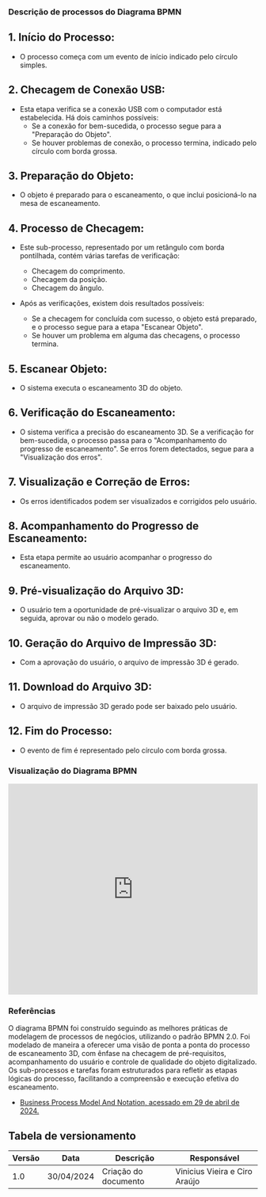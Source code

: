 ### Descrição de processos do Diagrama BPMN 

## **1. Início do Processo:**
   
   - O processo começa com um evento de início indicado pelo círculo simples.

## **2. Checagem de Conexão USB:**
   
   - Esta etapa verifica se a conexão USB com o computador está estabelecida. Há dois caminhos possíveis:
      - Se a conexão for bem-sucedida, o processo segue para a "Preparação do Objeto".
      - Se houver problemas de conexão, o processo termina, indicado pelo círculo com borda grossa.

## **3. Preparação do Objeto:**
   
   - O objeto é preparado para o escaneamento, o que inclui posicioná-lo na mesa de escaneamento.

## **4. Processo de Checagem:**
   
   - Este sub-processo, representado por um retângulo com borda pontilhada, contém várias tarefas de verificação:
      - Checagem do comprimento.
      - Checagem da posição.
      - Checagem do ângulo.

   - Após as verificações, existem dois resultados possíveis:
      - Se a checagem for concluída com sucesso, o objeto está preparado, e o processo segue para a etapa "Escanear Objeto".
      - Se houver um problema em alguma das checagens, o processo termina.

## **5. Escanear Objeto:**
   
   - O sistema executa o escaneamento 3D do objeto.

## **6. Verificação do Escaneamento:**
   
   - O sistema verifica a precisão do escaneamento 3D. Se a verificação for bem-sucedida, o processo passa para o "Acompanhamento do progresso de escaneamento". Se erros forem detectados, segue para a "Visualização dos erros".

## **7. Visualização e Correção de Erros:**
   
   - Os erros identificados podem ser visualizados e corrigidos pelo usuário.

## **8. Acompanhamento do Progresso de Escaneamento:**
   
   - Esta etapa permite ao usuário acompanhar o progresso do escaneamento.

## **9. Pré-visualização do Arquivo 3D:**
   
   - O usuário tem a oportunidade de pré-visualizar o arquivo 3D e, em seguida, aprovar ou não o modelo gerado.

## **10. Geração do Arquivo de Impressão 3D:**
   
   - Com a aprovação do usuário, o arquivo de impressão 3D é gerado.

## **11. Download do Arquivo 3D:**
   
   - O arquivo de impressão 3D gerado pode ser baixado pelo usuário.

## **12. Fim do Processo:**
   
   - O evento de fim é representado pelo círculo com borda grossa.

### Visualização do Diagrama BPMN
<iframe frameborder="0" style="width:100%;height:426px;" src="https://viewer.diagrams.net/?tags=%7B%7D&highlight=0000ff&edit=_blank&layers=1&nav=1&title=BPMN.drawio#Uhttps%3A%2F%2Fdrive.google.com%2Fuc%3Fid%3D1gPlVNqAlODJwvL6Bx6ugGYCwVngh9r1u%26export%3Ddownload"></iframe>

### Referências

O diagrama BPMN foi construído seguindo as melhores práticas de modelagem de processos de negócios, utilizando o padrão BPMN 2.0. Foi modelado de maneira a oferecer uma visão de ponta a ponta do processo de escaneamento 3D, com ênfase na checagem de pré-requisitos, acompanhamento do usuário e controle de qualidade do objeto digitalizado. Os sub-processos e tarefas foram estruturados para refletir as etapas lógicas do processo, facilitando a compreensão e execução efetiva do escaneamento.

- [Business Process Model And Notation, acessado em 29 de abril de 2024.](https://www.omg.org/spec/BPMN/2.0/)

## Tabela de versionamento

| Versão| Data | Descrição | Responsável|
|-------|------|-----------|------------|
| 1.0 | 30/04/2024 | Criação do documento | Vinicius Vieira e Ciro Araújo |


